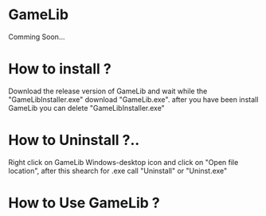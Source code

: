 # GameLib
Comming Soon...

# How to install ?

Download the release version of GameLib and wait while the "GameLibInstaller.exe" download "GameLib.exe".
after you have been install GameLib you can delete "GameLibInstaller.exe"

# How to Uninstall ?..

Right click on GameLib Windows-desktop icon and click on "Open file location", after this shearch for .exe call "Uninstall" or "Uninst.exe"

# How to Use GameLib ?

